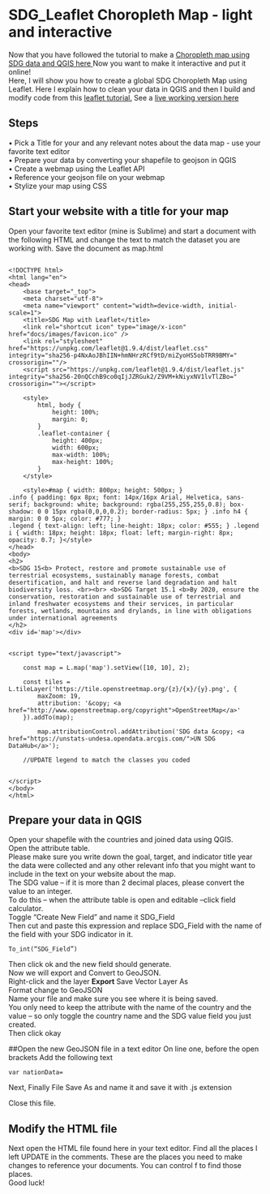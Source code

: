 # SDG_Leaflet Choropleth Map - light and interactive 
Now that you have followed the tutorial to make a <a href="https://github.com/bricker0/choropleth_map">Choropleth map using SDG data and QGIS here </a> Now you want to make it interactive and put it online!  
Here, I will show you how to create a global SDG Choropleth Map using Leaflet. Here I explain how to clean your data in QGIS and then I build and modify code from this <a href="https://leafletjs.com/examples/choropleth/"> leaflet tutorial.</a>
See a  <a href="https://bricker0.github.io/leaflet.html"> live working version here</a> 
## Steps
• Pick a Title for your and any relevant notes about the data map - use your favorite text editor<br>
• Prepare your data by converting your shapefile to geojson in QGIS<br>
•	Create a webmap using the Leaflet API<br>
•	Reference your geojson file on your webmap<br>
•	Stylize your map using CSS<br>

## Start your website with a title for your map
Open your favorite text editor (mine is Sublime) and start a document with the following HTML and change the text to match the dataset you are working with. Save the document as map.html
```

<!DOCTYPE html>
<html lang="en">
<head>
	<base target="_top">
	<meta charset="utf-8">
	<meta name="viewport" content="width=device-width, initial-scale=1">
	<title>SDG Map with Leaflet</title>
	<link rel="shortcut icon" type="image/x-icon" href="docs/images/favicon.ico" />
    <link rel="stylesheet" href="https://unpkg.com/leaflet@1.9.4/dist/leaflet.css" integrity="sha256-p4NxAoJBhIIN+hmNHrzRCf9tD/miZyoHS5obTRR9BMY=" crossorigin=""/>
    <script src="https://unpkg.com/leaflet@1.9.4/dist/leaflet.js" integrity="sha256-20nQCchB9co0qIjJZRGuk2/Z9VM+kNiyxNV1lvTlZBo=" crossorigin=""></script>

	<style>
		html, body {
			height: 100%;
			margin: 0;
		}
		.leaflet-container {
			height: 400px;
			width: 600px;
			max-width: 100%;
			max-height: 100%;
		}
	</style>

	<style>#map { width: 800px; height: 500px; }
.info { padding: 6px 8px; font: 14px/16px Arial, Helvetica, sans-serif; background: white; background: rgba(255,255,255,0.8); box-shadow: 0 0 15px rgba(0,0,0,0.2); border-radius: 5px; } .info h4 { margin: 0 0 5px; color: #777; }
.legend { text-align: left; line-height: 18px; color: #555; } .legend i { width: 18px; height: 18px; float: left; margin-right: 8px; opacity: 0.7; }</style>
</head>
<body>
<h2>
<b>SDG 15<b> Protect, restore and promote sustainable use of terrestrial ecosystems, sustainably manage forests, combat desertification, and halt and reverse land degradation and halt biodiversity loss. <br><br> <b>SDG Target 15.1 <b>By 2020, ensure the conservation, restoration and sustainable use of terrestrial and inland freshwater ecosystems and their services, in particular forests, wetlands, mountains and drylands, in line with obligations under international agreements
</h2>
<div id='map'></div>


<script type="text/javascript">

	const map = L.map('map').setView([10, 10], 2);

	const tiles = L.tileLayer('https://tile.openstreetmap.org/{z}/{x}/{y}.png', {
		maxZoom: 19,
		attribution: '&copy; <a href="http://www.openstreetmap.org/copyright">OpenStreetMap</a>'
	}).addTo(map);

		map.attributionControl.addAttribution('SDG data &copy; <a href="https://unstats-undesa.opendata.arcgis.com/">UN SDG DataHub</a>');

	//UPDATE legend to match the classes you coded


</script>
</body>
</html>
```

## Prepare your data in QGIS
Open your shapefile with the countries and joined data using QGIS. <br>
Open the attribute table. <br>
Please make sure you write down the goal, target, and indicator title year the data were collected and any other relevant info that you might want to include in the text on your website about the map. <br>
The SDG value – if it is more than 2 decimal places, please convert the value to an integer.  <br>
To do this – when the attribute table is open and editable –click field calculator. <br>
Toggle “Create New Field” and name it SDG_Field<br>
Then cut and paste this expression and replace SDG_Field with the name of the field with your SDG indicator in it. <br>
```
To_int(“SDG_Field”)
```
Then click ok and the new field should generate. <br>
Now we will export and Convert to GeoJSON. <br>
Right-click and the layer <b>Export</b> Save Vector Layer As<br>
Format change to GeoJSON<br>
Name your file and make sure you see where it is being saved.<br>
You only need to keep the attribute with the name of the country and the value – so only toggle the country name and the SDG value field you just created.<br>
Then click okay<br>

##Open the new GeoJSON file in a text editor
On line one, before the open brackets Add the following text
```
var nationData=
```

Next, Finally File Save As and name it and save it with .js extension

Close this file. <br>

## Modify the HTML file
Next open the HTML file found here in your text editor. Find all the places I left UPDATE in the comments. These are the places you need to make changes to reference your documents. You can control f to find those places.
<br>
Good luck!
